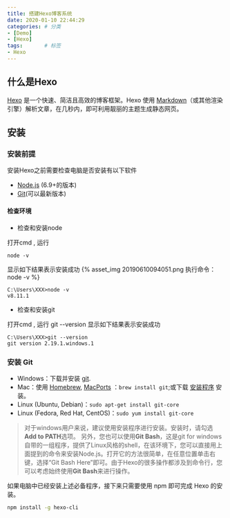 ```yaml
---
title: 搭建Hexo博客系统
date: 2020-01-10 22:44:29
categories: # 分类
- [Demo]
- [Hexo]
tags:       # 标签
- Hexo
---
```


## 什么是Hexo

[Hexo](https://hexo.io/zh-cn/) 是一个快速、简洁且高效的博客框架。Hexo 使用 [Markdown](https://daringfireball.net/projects/markdown/)（或其他渲染引擎）解析文章，在几秒内，即可利用靓丽的主题生成静态网页。

## 安装

### 安装前提

安装Hexo之前需要检查电脑是否安装有以下软件

- [Node.js](http://nodejs.org/) (6.9+的版本)
- [Git](http://git-scm.com/)(可以最新版本)

#### 检查环境

- 检查和安装node

打开cmd , 运行

```
node -v
```

 显示如下结果表示安装成功
{% asset_img 20190610094051.png 执行命令：node -v %}

```
C:\Users\XXX>node -v
v8.11.1
```

- 检查和安装git

打开cmd , 运行 git --version 显示如下结果表示安装成功

```
C:\Users\XXX>git --version
git version 2.19.1.windows.1
```

### 安装 Git

- Windows：下载并安装 [git](https://git-scm.com/download/win).
- Mac：使用 [Homebrew](http://mxcl.github.com/homebrew/), [MacPorts](http://www.macports.org/) ：`brew install git`;或下载 [安装程序](http://sourceforge.net/projects/git-osx-installer/) 安装。
- Linux (Ubuntu, Debian)：`sudo apt-get install git-core`
- Linux (Fedora, Red Hat, CentOS)：`sudo yum install git-core`

>对于windows用户来说，建议使用安装程序进行安装。安装时，请勾选**Add to PATH**选项。
另外，您也可以使用**Git Bash**，这是git for windows自带的一组程序，提供了Linux风格的shell，在该环境下，您可以直接用上面提到的命令来安装Node.js。打开它的方法很简单，在任意位置单击右键，选择“Git Bash Here”即可。由于Hexo的很多操作都涉及到命令行，您可以考虑始终使用**Git Bash**来进行操作。

如果电脑中已经安装上述必备程序，接下来只需要使用 npm 即可完成 Hexo 的安装。

``` bash
npm install -g hexo-cli
```